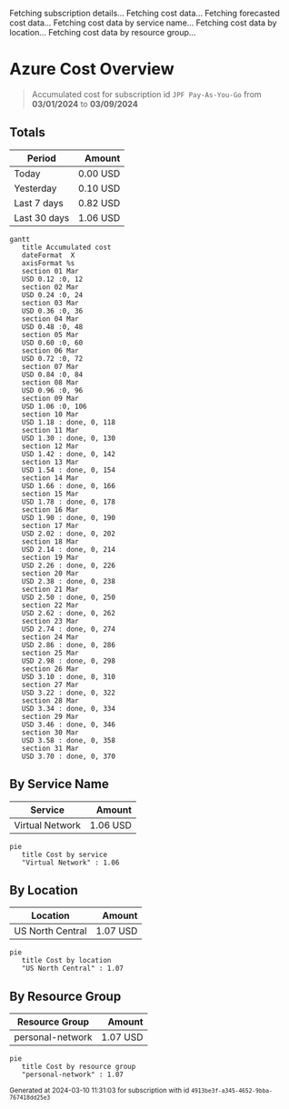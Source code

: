 Fetching subscription details...
Fetching cost data...
Fetching forecasted cost data...
Fetching cost data by service name...
Fetching cost data by location...
Fetching cost data by resource group...
# Azure Cost Overview

> Accumulated cost for subscription id `JPF Pay-As-You-Go` from **03/01/2024** to **03/09/2024**

## Totals

|Period|Amount|
|---|---:|
|Today|0.00 USD|
|Yesterday|0.10 USD|
|Last 7 days|0.82 USD|
|Last 30 days|1.06 USD|

```mermaid
gantt
   title Accumulated cost
   dateFormat  X
   axisFormat %s
   section 01 Mar
   USD 0.12 :0, 12
   section 02 Mar
   USD 0.24 :0, 24
   section 03 Mar
   USD 0.36 :0, 36
   section 04 Mar
   USD 0.48 :0, 48
   section 05 Mar
   USD 0.60 :0, 60
   section 06 Mar
   USD 0.72 :0, 72
   section 07 Mar
   USD 0.84 :0, 84
   section 08 Mar
   USD 0.96 :0, 96
   section 09 Mar
   USD 1.06 :0, 106
   section 10 Mar
   USD 1.18 : done, 0, 118
   section 11 Mar
   USD 1.30 : done, 0, 130
   section 12 Mar
   USD 1.42 : done, 0, 142
   section 13 Mar
   USD 1.54 : done, 0, 154
   section 14 Mar
   USD 1.66 : done, 0, 166
   section 15 Mar
   USD 1.78 : done, 0, 178
   section 16 Mar
   USD 1.90 : done, 0, 190
   section 17 Mar
   USD 2.02 : done, 0, 202
   section 18 Mar
   USD 2.14 : done, 0, 214
   section 19 Mar
   USD 2.26 : done, 0, 226
   section 20 Mar
   USD 2.38 : done, 0, 238
   section 21 Mar
   USD 2.50 : done, 0, 250
   section 22 Mar
   USD 2.62 : done, 0, 262
   section 23 Mar
   USD 2.74 : done, 0, 274
   section 24 Mar
   USD 2.86 : done, 0, 286
   section 25 Mar
   USD 2.98 : done, 0, 298
   section 26 Mar
   USD 3.10 : done, 0, 310
   section 27 Mar
   USD 3.22 : done, 0, 322
   section 28 Mar
   USD 3.34 : done, 0, 334
   section 29 Mar
   USD 3.46 : done, 0, 346
   section 30 Mar
   USD 3.58 : done, 0, 358
   section 31 Mar
   USD 3.70 : done, 0, 370
```

## By Service Name

|Service|Amount|
|---|---:|
|Virtual Network|1.06 USD|

```mermaid
pie
   title Cost by service
   "Virtual Network" : 1.06
```

## By Location

|Location|Amount|
|---|---:|
|US North Central|1.07 USD|

```mermaid
pie
   title Cost by location
   "US North Central" : 1.07
```

## By Resource Group

|Resource Group|Amount|
|---|---:|
|personal-network|1.07 USD|

```mermaid
pie
   title Cost by resource group
   "personal-network" : 1.07
```

<sup>Generated at 2024-03-10 11:31:03 for subscription with id `4913be3f-a345-4652-9bba-767418dd25e3`</sup>
